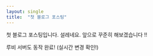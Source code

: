 ```yaml
---
layout: single
title:  "첫 블로그 포스팅"
---
```


첫 블로그 포스팅입니다. 설레네요.
앞으로 꾸준히 해보겠습니다 !!

루비 서버도 동작 완료! (실시간 변경 확인!)